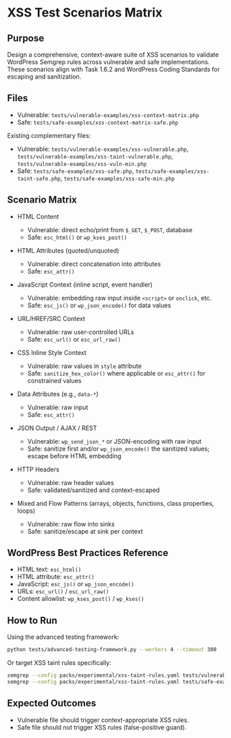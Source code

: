 # XSS Test Scenarios Matrix

## Purpose

Design a comprehensive, context-aware suite of XSS scenarios to validate WordPress Semgrep rules across vulnerable and safe implementations. These scenarios align with Task 1.6.2 and WordPress Coding Standards for escaping and sanitization.

## Files

- Vulnerable: `tests/vulnerable-examples/xss-context-matrix.php`
- Safe: `tests/safe-examples/xss-context-matrix-safe.php`

Existing complementary files:

- Vulnerable: `tests/vulnerable-examples/xss-vulnerable.php`, `tests/vulnerable-examples/xss-taint-vulnerable.php`, `tests/vulnerable-examples/xss-vuln-min.php`
- Safe: `tests/safe-examples/xss-safe.php`, `tests/safe-examples/xss-taint-safe.php`, `tests/safe-examples/xss-safe-min.php`

## Scenario Matrix

- HTML Content
  - Vulnerable: direct echo/print from `$_GET`, `$_POST`, database
  - Safe: `esc_html()` or `wp_kses_post()`

- HTML Attributes (quoted/unquoted)
  - Vulnerable: direct concatenation into attributes
  - Safe: `esc_attr()`

- JavaScript Context (inline script, event handler)
  - Vulnerable: embedding raw input inside `<script>` or `onclick`, etc.
  - Safe: `esc_js()` or `wp_json_encode()` for data values

- URL/HREF/SRC Context
  - Vulnerable: raw user-controlled URLs
  - Safe: `esc_url()` or `esc_url_raw()`

- CSS Inline Style Context
  - Vulnerable: raw values in `style` attribute
  - Safe: `sanitize_hex_color()` where applicable or `esc_attr()` for constrained values

- Data Attributes (e.g., `data-*`)
  - Vulnerable: raw input
  - Safe: `esc_attr()`

- JSON Output / AJAX / REST
  - Vulnerable: `wp_send_json_*` or JSON-encoding with raw input
  - Safe: sanitize first and/or `wp_json_encode()` the sanitized values; escape before HTML embedding

- HTTP Headers
  - Vulnerable: raw header values
  - Safe: validated/sanitized and context-escaped

- Mixed and Flow Patterns (arrays, objects, functions, class properties, loops)
  - Vulnerable: raw flow into sinks
  - Safe: sanitize/escape at sink per context

## WordPress Best Practices Reference

- HTML text: `esc_html()`
- HTML attribute: `esc_attr()`
- JavaScript: `esc_js()` or `wp_json_encode()`
- URLs: `esc_url()` / `esc_url_raw()`
- Content allowlist: `wp_kses_post()` / `wp_kses()`

## How to Run

Using the advanced testing framework:

```bash
python tests/advanced-testing-framework.py --workers 4 --timeout 300
```

Or target XSS taint rules specifically:

```bash
semgrep --config packs/experimental/xss-taint-rules.yaml tests/vulnerable-examples/xss-context-matrix.php
semgrep --config packs/experimental/xss-taint-rules.yaml tests/safe-examples/xss-context-matrix-safe.php
```

## Expected Outcomes

- Vulnerable file should trigger context-appropriate XSS rules.
- Safe file should not trigger XSS rules (false-positive guard).


